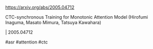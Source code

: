 https://arxiv.org/abs/2005.04712

CTC-synchronous Training for Monotonic Attention Model (Hirofumi Inaguma, Masato Mimura, Tatsuya Kawahara)

| 2005.04712

#asr #attention #ctc 